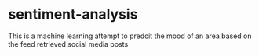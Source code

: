 # sentiment-analysis
This is a machine learning attempt to predcit the mood of an area based on the feed retrieved social media posts
